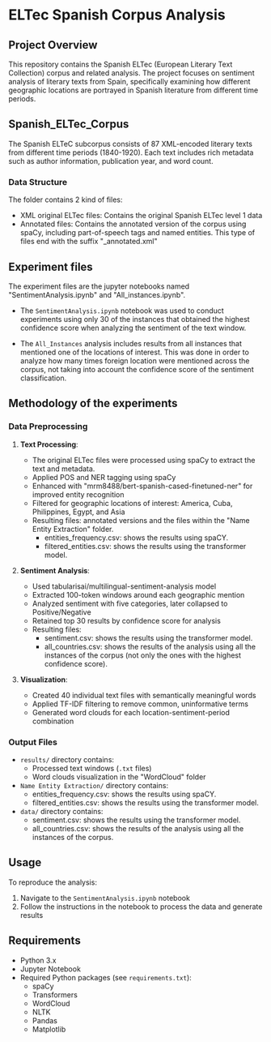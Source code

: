 # ELTec Spanish Corpus Analysis

## Project Overview
This repository contains the Spanish ELTec (European Literary Text Collection) corpus and related analysis. The project focuses on sentiment analysis of literary texts from Spain, specifically examining how different geographic locations are portrayed in Spanish literature from different time periods.

## Spanish_ELTec_Corpus
The Spanish ELTeC subcorpus consists of 87 XML-encoded literary texts from different time periods (1840-1920). Each text includes rich metadata such as author information, publication year, and word count.

### Data Structure
The folder contains 2 kind of files: 
- XML original ELTec files: Contains the original Spanish ELTec level 1 data
- Annotated files: Contains the annotated version of the corpus using spaCy, including part-of-speech tags and named entities. This type of files end with the suffix "_annotated.xml"

## Experiment files
The experiment files are the jupyter notebooks named "SentimentAnalysis.ipynb" and "All_instances.ipynb".

- The `SentimentAnalysis.ipynb` notebook was used to conduct experiments using only 30 of the instances that obtained the highest confidence score when analyzing the sentiment of the text window.

- The `All_Instances` analysis includes results from all instances that mentioned one of the locations of interest. This was done in order to analyze how many times foreign location were mentioned across the corpus, not taking into account the confidence score of the sentiment classification.

## Methodology of the experiments
### Data Preprocessing
1. **Text Processing**:
   - The original ELTec files were processed using spaCy to extract the text and metadata. 
   - Applied POS and NER tagging using spaCy
   - Enhanced with "mrm8488/bert-spanish-cased-finetuned-ner" for improved entity recognition
   - Filtered for geographic locations of interest: America, Cuba, Philippines, Egypt, and Asia
   - Resulting files: annotated versions and the files within the "Name Entity Extraction" folder. 
        - entities_frequency.csv: shows the results using spaCY.
        - filtered_entities.csv: shows the results using the transformer model.
   

2. **Sentiment Analysis**:
   - Used tabularisai/multilingual-sentiment-analysis model
   - Extracted 100-token windows around each geographic mention
   - Analyzed sentiment with five categories, later collapsed to Positive/Negative
   - Retained top 30 results by confidence score for analysis
   - Resulting files: 
        - sentiment.csv: shows the results using the transformer model. 
        - all_countries.csv: shows the results of the analysis using all the instances of the corpus (not only the ones with the highest confidence score). 


3. **Visualization**:
    - Created 40 individual text files with semantically meaningful words
    - Applied TF-IDF filtering to remove common, uninformative terms
    - Generated word clouds for each location-sentiment-period combination


### Output Files
- `results/` directory contains:
  - Processed text windows (`.txt` files)
  - Word clouds visualization in the "WordCloud" folder
- `Name Entity Extraction/` directory contains:
    - entities_frequency.csv: shows the results using spaCY.
    - filtered_entities.csv: shows the results using the transformer model.
- `data/` directory contains:
    - sentiment.csv: shows the results using the transformer model. 
    - all_countries.csv: shows the results of the analysis using all the instances of the corpus.

## Usage
To reproduce the analysis:
1. Navigate to the `SentimentAnalysis.ipynb` notebook
2. Follow the instructions in the notebook to process the data and generate results

## Requirements
- Python 3.x
- Jupyter Notebook
- Required Python packages (see `requirements.txt`):
  - spaCy
  - Transformers
  - WordCloud
  - NLTK
  - Pandas
  - Matplotlib

